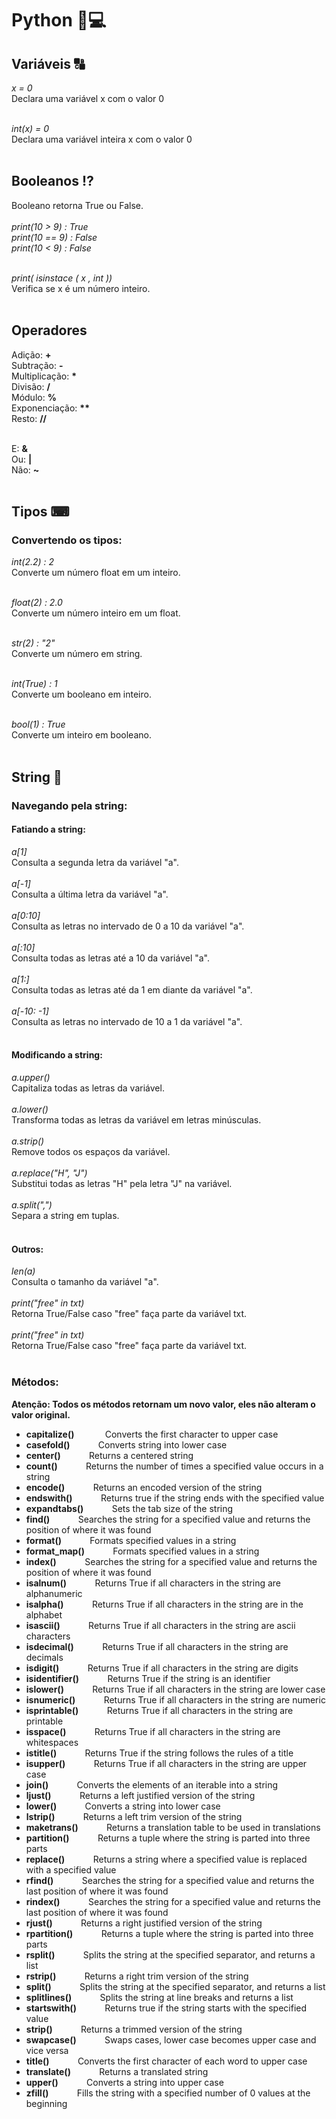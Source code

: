 # Python 🐍💻

## Variáveis 🔠

<i>x = 0 </i><br>
Declara uma variável x com o valor 0<br><br>

<i>int(x) = 0 </i><br>
Declara uma variável inteira x com o valor 0<br><br>

## Booleanos ⁉

Booleano retorna True ou False.<br><br>
<i>print(10 > 9) : True</i><br>
<i>print(10 == 9) : False</i><br>
<i>print(10 < 9) : False</i><br><br>

<i>print( isinstace ( x , int ))</i><br>
Verifica se x é um número inteiro.<br><br>
  
## Operadores
  
  Adição: <b>+</b><br>
  Subtração: <b>-</b><br>
  Multiplicação: <b>*</b><br>
  Divisão: <b>/</b><br>
  Módulo: <b>%</b><br>
  Exponenciação: <b>**</b><br>
  Resto: <b>//</b><br><br>
  
  E: <b>&</b><br>
  Ou: <b>|</b><br>
  Não: <b>~</b><br><br>

## Tipos ⌨
### Convertendo os tipos:
<i>int(2.2) : 2 </i><br>
Converte um número float em um inteiro.<br><br>

<i>float(2) : 2.0 </i><br>
Converte um número inteiro em um float.<br><br>

<i>str(2) : "2" </i><br>
Converte um número em string.<br><br>

<i>int(True) : 1 </i><br>
Converte um booleano em inteiro.<br><br>

<i>bool(1) : True </i><br>
Converte um inteiro em booleano.<br><br>

## String 📃

### Navegando pela string:

#### Fatiando a string:
<i>
a[1]</i><br>
Consulta a segunda letra da variável "a".<br><br>

<i>
a[-1]</i><br>
Consulta a última letra da variável "a".<br><br>

<i>
a[0:10]</i><br>
Consulta as letras no intervado de 0 a 10 da variável "a".<br><br>

<i>
a[:10]</i><br>
Consulta todas as letras até a 10 da variável "a".<br><br>

<i>
a[1:]</i><br>
Consulta todas as letras até da 1 em diante da variável "a".<br><br>

<i>
a[-10: -1]</i><br>
Consulta as letras no intervado de 10 a 1 da variável "a".<br><br>

#### Modificando a string:

<i>
a.upper()</i><br>
Capitaliza todas as letras da variável.<br><br>

<i>
a.lower()</i><br>
Transforma todas as letras da variável em letras minúsculas.<br><br>

<i>
a.strip()</i><br>
Remove todos os espaços da variável.<br><br>

<i>
a.replace("H", "J")</i><br>
Substitui todas as letras "H" pela letra "J" na variável.<br><br>

<i>
a.split(",")</i><br>
Separa a string em tuplas.<br><br>

#### Outros:
<i>
len(a)</i><br>
Consulta o tamanho da variável "a".<br><br>

<i>
print("free" in txt)</i><br>
Retorna True/False caso "free" faça parte da variável txt.<br><br>

<i>
print("free" in txt)</i><br>
Retorna True/False caso "free" faça parte da variável txt.<br><br>

### Métodos:


<b>Atenção: Todos os métodos retornam um novo valor, eles não alteram o valor original.</b>


- <b>capitalize()	</b>&emsp;&emsp;&emsp;  Converts the first character to upper case
- <b>casefold()	    </b>&emsp;&emsp;&emsp;Converts string into lower case
- <b>center()	      </b>&emsp;&emsp;&emsp;Returns a centered string
- <b>count()	        </b>&emsp;&emsp;&emsp;Returns the number of times a specified value occurs in a string
- <b>encode()	      </b>&emsp;&emsp;&emsp;Returns an encoded version of the string
- <b>endswith()	    </b>&emsp;&emsp;&emsp;Returns true if the string ends with the specified value
- <b>expandtabs()	  </b>&emsp;&emsp;&emsp;Sets the tab size of the string
- <b>find()	        </b>&emsp;&emsp;&emsp;Searches the string for a specified value and returns the position of where it was found
- <b>format()	      </b>&emsp;&emsp;&emsp;Formats specified values in a string
- <b>format_map()	  </b>&emsp;&emsp;&emsp;Formats specified values in a string
- <b>index()	        </b>&emsp;&emsp;&emsp;Searches the string for a specified value and returns the position of where it was found
- <b>isalnum()	      </b>&emsp;&emsp;&emsp;Returns True if all characters in the string are alphanumeric
- <b>isalpha()	      </b>&emsp;&emsp;&emsp;Returns True if all characters in the string are in the alphabet
- <b>isascii()	      </b>&emsp;&emsp;&emsp;Returns True if all characters in the string are ascii characters
- <b>isdecimal()	    </b>&emsp;&emsp;&emsp;Returns True if all characters in the string are decimals
- <b>isdigit()	      </b>&emsp;&emsp;&emsp;Returns True if all characters in the string are digits
- <b>isidentifier()	</b>&emsp;&emsp;&emsp;Returns True if the string is an identifier
- <b>islower()	      </b>&emsp;&emsp;&emsp;Returns True if all characters in the string are lower case
- <b>isnumeric()	    </b>&emsp;&emsp;&emsp;Returns True if all characters in the string are numeric
- <b>isprintable() 	</b>&emsp;&emsp;&emsp;Returns True if all characters in the string are printable
- <b>isspace()	      </b>&emsp;&emsp;&emsp;Returns True if all characters in the string are whitespaces
- <b>istitle()	      </b>&emsp;&emsp;&emsp;Returns True if the string follows the rules of a title
- <b>isupper()	      </b>&emsp;&emsp;&emsp;Returns True if all characters in the string are upper case
- <b>join()	        </b>&emsp;&emsp;&emsp;Converts the elements of an iterable into a string
- <b>ljust()	        </b>&emsp;&emsp;&emsp;Returns a left justified version of the string
- <b>lower()	        </b>&emsp;&emsp;&emsp;Converts a string into lower case
- <b>lstrip()	      </b>&emsp;&emsp;&emsp;Returns a left trim version of the string
- <b>maketrans()	    </b>&emsp;&emsp;&emsp;Returns a translation table to be used in translations
- <b>partition()	    </b>&emsp;&emsp;&emsp;Returns a tuple where the string is parted into three parts
- <b>replace()	      </b>&emsp;&emsp;&emsp;Returns a string where a specified value is replaced with a specified value
- <b>rfind()	        </b>&emsp;&emsp;&emsp;Searches the string for a specified value and returns the last position of where it was found
- <b>rindex()	      </b>&emsp;&emsp;&emsp;Searches the string for a specified value and returns the last position of where it was found
- <b>rjust()	        </b>&emsp;&emsp;&emsp;Returns a right justified version of the string
- <b>rpartition()	  </b>&emsp;&emsp;&emsp;Returns a tuple where the string is parted into three parts
- <b>rsplit()	      </b>&emsp;&emsp;&emsp;Splits the string at the specified separator, and returns a list
- <b>rstrip()	      </b>&emsp;&emsp;&emsp;Returns a right trim version of the string
- <b>split()	        </b>&emsp;&emsp;&emsp;Splits the string at the specified separator, and returns a list
- <b>splitlines()	  </b>&emsp;&emsp;&emsp;Splits the string at line breaks and returns a list
- <b>startswith()	  </b>&emsp;&emsp;&emsp;Returns true if the string starts with the specified value
- <b>strip()	        </b>&emsp;&emsp;&emsp;Returns a trimmed version of the string
- <b>swapcase()	    </b>&emsp;&emsp;&emsp;Swaps cases, lower case becomes upper case and vice versa
- <b>title()	        </b>&emsp;&emsp;&emsp;Converts the first character of each word to upper case
- <b>translate()	    </b>&emsp;&emsp;&emsp;Returns a translated string
- <b>upper()	        </b>&emsp;&emsp;&emsp;Converts a string into upper case
- <b>zfill()	        </b>&emsp;&emsp;&emsp;Fills the string with a specified number of 0 values at the beginning


